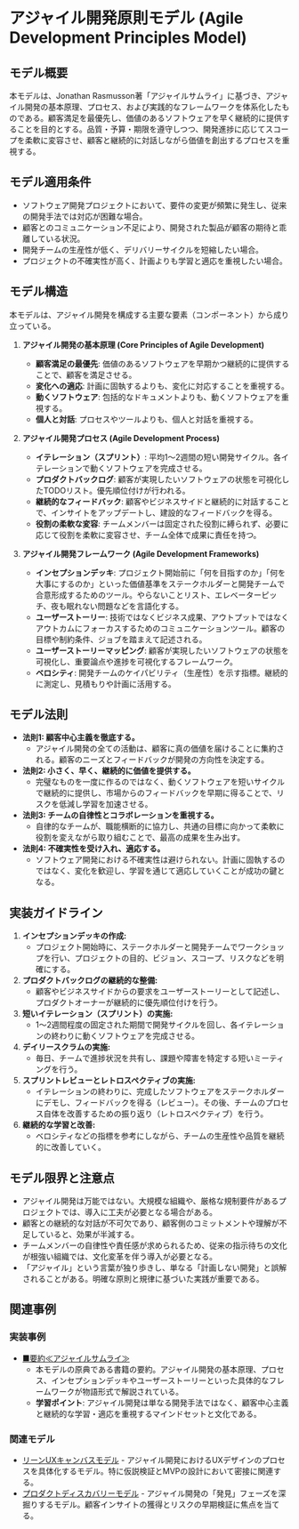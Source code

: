 # アジャイル開発原則モデル (Agile Development Principles Model)

## モデル概要
本モデルは、Jonathan Rasmusson著「アジャイルサムライ」に基づき、アジャイル開発の基本原理、プロセス、および実践的なフレームワークを体系化したものである。顧客満足を最優先し、価値のあるソフトウェアを早く継続的に提供することを目的とする。品質・予算・期限を遵守しつつ、開発進捗に応じてスコープを柔軟に変容させ、顧客と継続的に対話しながら価値を創出するプロセスを重視する。

## モデル適用条件
- ソフトウェア開発プロジェクトにおいて、要件の変更が頻繁に発生し、従来の開発手法では対応が困難な場合。
- 顧客とのコミュニケーション不足により、開発された製品が顧客の期待と乖離している状況。
- 開発チームの生産性が低く、デリバリーサイクルを短縮したい場合。
- プロジェクトの不確実性が高く、計画よりも学習と適応を重視したい場合。

## モデル構造
本モデルは、アジャイル開発を構成する主要な要素（コンポーネント）から成り立っている。

1.  **アジャイル開発の基本原理 (Core Principles of Agile Development)**
    -   **顧客満足の最優先**: 価値のあるソフトウェアを早期かつ継続的に提供することで、顧客を満足させる。
    -   **変化への適応**: 計画に固執するよりも、変化に対応することを重視する。
    -   **動くソフトウェア**: 包括的なドキュメントよりも、動くソフトウェアを重視する。
    -   **個人と対話**: プロセスやツールよりも、個人と対話を重視する。

2.  **アジャイル開発プロセス (Agile Development Process)**
    -   **イテレーション（スプリント）**: 平均1〜2週間の短い開発サイクル。各イテレーションで動くソフトウェアを完成させる。
    -   **プロダクトバックログ**: 顧客が実現したいソフトウェアの状態を可視化したTODOリスト。優先順位付けが行われる。
    -   **継続的なフィードバック**: 顧客やビジネスサイドと継続的に対話することで、インサイトをアップデートし、建設的なフィードバックを得る。
    -   **役割の柔軟な変容**: チームメンバーは固定された役割に縛られず、必要に応じて役割を柔軟に変容させ、チーム全体で成果に責任を持つ。

3.  **アジャイル開発フレームワーク (Agile Development Frameworks)**
    -   **インセプションデッキ**: プロジェクト開始前に「何を目指すのか」「何を大事にするのか」といった価値基準をステークホルダーと開発チームで合意形成するためのツール。やらないことリスト、エレベーターピッチ、夜も眠れない問題などを言語化する。
    -   **ユーザーストーリー**: 技術ではなくビジネス成果、アウトプットではなくアウトカムにフォーカスするためのコミュニケーションツール。顧客の目標や制約条件、ジョブを踏まえて記述される。
    -   **ユーザーストーリーマッピング**: 顧客が実現したいソフトウェアの状態を可視化し、重要論点や進捗を可視化するフレームワーク。
    -   **ベロシティ**: 開発チームのケイパビリティ（生産性）を示す指標。継続的に測定し、見積もりや計画に活用する。

## モデル法則
- **法則1: 顧客中心主義を徹底する。**
  -   アジャイル開発の全ての活動は、顧客に真の価値を届けることに集約される。顧客のニーズとフィードバックが開発の方向性を決定する。
- **法則2: 小さく、早く、継続的に価値を提供する。**
  -   完璧なものを一度に作るのではなく、動くソフトウェアを短いサイクルで継続的に提供し、市場からのフィードバックを早期に得ることで、リスクを低減し学習を加速させる。
- **法則3: チームの自律性とコラボレーションを重視する。**
  -   自律的なチームが、職能横断的に協力し、共通の目標に向かって柔軟に役割を変えながら取り組むことで、最高の成果を生み出す。
- **法則4: 不確実性を受け入れ、適応する。**
  -   ソフトウェア開発における不確実性は避けられない。計画に固執するのではなく、変化を歓迎し、学習を通じて適応していくことが成功の鍵となる。

## 実装ガイドライン
1.  **インセプションデッキの作成:**
    -   プロジェクト開始時に、ステークホルダーと開発チームでワークショップを行い、プロジェクトの目的、ビジョン、スコープ、リスクなどを明確にする。
2.  **プロダクトバックログの継続的な整備:**
    -   顧客やビジネスサイドからの要求をユーザーストーリーとして記述し、プロダクトオーナーが継続的に優先順位付けを行う。
3.  **短いイテレーション（スプリント）の実施:**
    -   1〜2週間程度の固定された期間で開発サイクルを回し、各イテレーションの終わりに動くソフトウェアを完成させる。
4.  **デイリースクラムの実施:**
    -   毎日、チームで進捗状況を共有し、課題や障害を特定する短いミーティングを行う。
5.  **スプリントレビューとレトロスペクティブの実施:**
    -   イテレーションの終わりに、完成したソフトウェアをステークホルダーにデモし、フィードバックを得る（レビュー）。その後、チームのプロセス自体を改善するための振り返り（レトロスペクティブ）を行う。
6.  **継続的な学習と改善:**
    -   ベロシティなどの指標を参考にしながら、チームの生産性や品質を継続的に改善していく。

## モデル限界と注意点
- アジャイル開発は万能ではない。大規模な組織や、厳格な規制要件があるプロジェクトでは、導入に工夫が必要となる場合がある。
- 顧客との継続的な対話が不可欠であり、顧客側のコミットメントや理解が不足していると、効果が半減する。
- チームメンバーの自律性や責任感が求められるため、従来の指示待ちの文化が根強い組織では、文化変革を伴う導入が必要となる。
- 「アジャイル」という言葉が独り歩きし、単なる「計画しない開発」と誤解されることがある。明確な原則と規律に基づいた実践が重要である。

## 関連事例

### 実装事例
- [■要約≪アジャイルサムライ≫](https://ty25148248.hatenablog.com/entry/2024/08/04/100000)
  -   本モデルの原典である書籍の要約。アジャイル開発の基本原理、プロセス、インセプションデッキやユーザーストーリーといった具体的なフレームワークが物語形式で解説されている。
  -   **学習ポイント**: アジャイル開発は単なる開発手法ではなく、顧客中心主義と継続的な学習・適応を重視するマインドセットと文化である。

### 関連モデル
- [リーンUXキャンバスモデル](../ProductManager/リーンUXキャンバスモデル.md) - アジャイル開発におけるUXデザインのプロセスを具体化するモデル。特に仮説検証とMVPの設計において密接に関連する。
- [プロダクトディスカバリーモデル](../ProductManager/プロダクトディスカバリーモデル.md) - アジャイル開発の「発見」フェーズを深掘りするモデル。顧客インサイトの獲得とリスクの早期検証に焦点を当てる。
